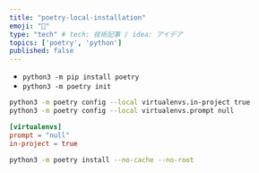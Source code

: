 ```yaml
---
title: "poetry-local-installation"
emoji: "🧸"
type: "tech" # tech: 技術記事 / idea: アイデア
topics: ['poetry', 'python']
published: false
---
```

- `python3 -m pip install poetry`
- `python3 -m poetry init`
```sh
python3 -m poetry config --local virtualenvs.in-project true
python3 -m poetry config --local virtualenvs.prompt null
```
```toml
[virtualenvs]
prompt = "null"
in-project = true
```
```sh
python3 -m poetry install --no-cache --no-root
```
